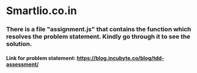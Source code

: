 # Smartlio.co.in

### There is a file "assignment.js" that contains the function which resolves the problem statement. Kindly go through it to see the solution.

#### Link for problem statement: https://blog.incubyte.co/blog/tdd-assessment/ 
